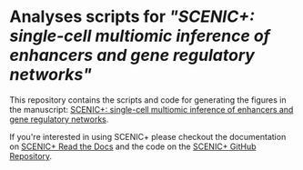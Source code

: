 # Analyses scripts for *"SCENIC+: single-cell multiomic inference of enhancers and gene regulatory networks"*

This repository contains the scripts and code for generating the figures in the manuscript: [SCENIC+: single-cell multiomic inference of enhancers and gene regulatory networks](https://www.biorxiv.org/content/10.1101/2022.08.19.504505v1).

If you're interested in using SCENIC+ please checkout the documentation on [SCENIC+ Read the Docs](https://scenicplus.readthedocs.io/en/latest/) and the code on the [SCENIC+ GitHub Repository](https://github.com/aertslab/scenicplus).
